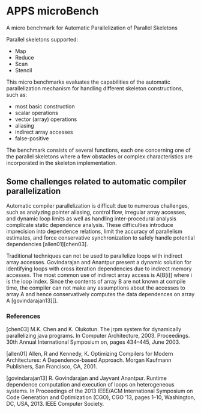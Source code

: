 # APPS microBench
A micro benchmark for Automatic Parallelization of Parallel Skeletons

Parallel skeletons supported:
* Map
* Reduce
* Scan
* Stencil

This micro benchmarks evaluates the capabilities of the automatic parallelization mechanism
for handling different skeleton constructions, such as:
* most basic construction
* scalar operations
* vector (array) operations
* aliasing
* indirect array accesses
* false-positive

The benchmark consists of several functions, each one concerning one of the parallel skeletons
where a few obstacles or complex characteristics are incorporated in the skeleton implementation.

## Some challenges related to automatic compiler parallelization

Automatic compiler parallelization is difficult due to
numerous challenges, such as
analyzing pointer aliasing,
control flow, irregular array accesses, and dynamic loop
limits as well as handling inter-procedural analysis
complicate static dependence analysis.
These difficulties introduce imprecision into dependence
relations, limit the accuracy of parallelism estimates, and
force conservative synchronization to safely handle
potential dependencies [allen01][chen03].

Traditional techniques can not be used to parallelize loops with indirect
array accesses.
Govindarajan and Anantpur present a dynamic solution for identifying
loops with cross iteration dependencies due to indirect memory accesses.
The most common use of indirect array access
is A[B[i]] where i is the loop index. Since the contents of
array B are not known at compile time, the compiler can
not make any assumptions about the accesses to array A and
hence conservatively computes the data dependences on array A [govindarajan13][].


### References

[chen03] M.K. Chen and K. Olukotun. The jrpm system for dynamically parallelizing java
programs. In Computer Architecture, 2003. Proceedings. 30th Annual International
Symposium on, pages 434–445, June 2003.

[allen01] Allen, R and Kennedy, K. Optimizing Compilers for Modern
Architectures: A Dependence-based Approach.
Morgan Kaufmann Publishers, San Francisco, CA, 2001.

[govindarajan13] R. Govindarajan and Jayvant Anantpur. Runtime dependence computation and
execution of loops on heterogeneous systems. In Proceedings of the 2013 IEEE/ACM
International Symposium on Code Generation and Optimization (CGO), CGO ’13,
pages 1–10, Washington, DC, USA, 2013. IEEE Computer Society.


